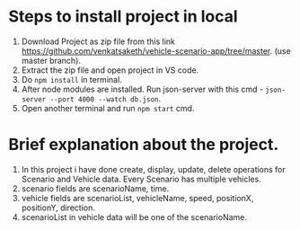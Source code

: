  # Steps to install project in local
 1. Download Project as zip file from this link https://github.com/venkatsaketh/vehicle-scenario-app/tree/master. (use master branch).
 2. Extract the zip file and open project in VS code.
 3. Do `npm install` in terminal.
 4. After node modules are installed. Run json-server with this cmd - `json-server --port 4000 --watch db.json`.
 5. Open another terminal and run `npm start` cmd.

#  Brief explanation about the project.
  1. In this project i have done create, display, update, delete operations for Scenario and Vehicle data. Every Scenario has multiple vehicles.
  2. scenario fields are scenarioName, time.
  3. vehicle fields are scenarioList, vehicleName, speed, positionX, positionY, direction.
  4. scenarioList in vehicle data will be one of the scenarioName.
